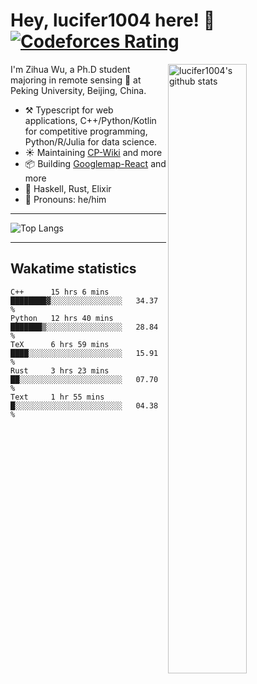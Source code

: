 # Hey, lucifer1004 here! :wave: [![Codeforces Rating](https://cfrating.ihcr.top/?user=lucifer1004&style=flat-square)](https://codeforces.com/profile/lucifer1004)

<img width="50%" align="right" alt="lucifer1004's github stats" src="https://github-readme-stats.vercel.app/api?username=lucifer1004&show_icons=true">

I'm Zihua Wu, a Ph.D student majoring in remote sensing :satellite: at Peking University, Beijing, China.

- :hammer_and_pick: Typescript for web applications, C++/Python/Kotlin for competitive programming, Python/R/Julia for data science.
- :sunny: Maintaining [CP-Wiki](https://cp-wiki.vercel.app) and more 
- :package: Building [Googlemap-React](https://github.com/googlemap-react/googlemap-react) and more
- :seedling: Haskell, Rust, Elixir
- :man: Pronouns: he/him

---

![Top Langs](https://github-readme-stats.vercel.app/api/top-langs/?username=lucifer1004&layout=compact)

---

## Wakatime statistics

<!--START_SECTION:waka-->
```text
C++      15 hrs 6 mins   ████████▓░░░░░░░░░░░░░░░░   34.37 % 
Python   12 hrs 40 mins  ███████▒░░░░░░░░░░░░░░░░░   28.84 % 
TeX      6 hrs 59 mins   ████░░░░░░░░░░░░░░░░░░░░░   15.91 % 
Rust     3 hrs 23 mins   ██░░░░░░░░░░░░░░░░░░░░░░░   07.70 % 
Text     1 hr 55 mins    █░░░░░░░░░░░░░░░░░░░░░░░░   04.38 % 
```
<!--END_SECTION:waka-->
